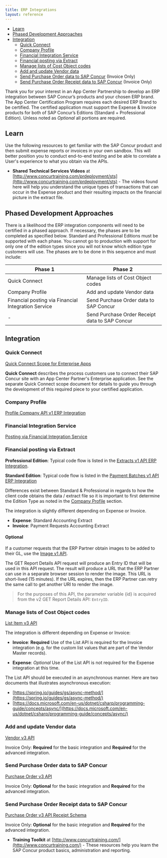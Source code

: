```yaml
---
title: ERP Integrations
layout: reference
---
```


* [Learn](#learn)
* [Phased Development Approaches](#phases)
* [Integration](#integration)
  * [Quick Connect](#quick-connect)
  * [Company Profile](#profile)
  * [Financial Integration Service](#posting-fis)
  * [Financial posting via Extract](#integration-extract)
  * [Manage lists of Cost Object codes](#integration-manage-lists)
  * [Add and update Vendor data](#integration-vendor-data)
  * [Send Purchase Order data to SAP Concur](#integration-purchase-order) (Invoice Only)
  * [Send Purchase Order Receipt data to SAP Concur](#integration-purchase-order-receipt) (Invoice Only)

Thank you for your interest in an App Center Partnership to develop an ERP integration between SAP Concur’s products and your chosen ERP brand. The App Center Certification Program requires each desired ERP Brand to be certified. The certified application must support the Expense & Invoice products for both of SAP Concur’s Editions (Standard + Professional Edition). Unless noted as _Optional_ all portions are required.

## <a name="learn"></a>Learn

Use the following resources to get familiar with the SAP Concur product and then submit expense reports or invoices in your own sandbox. This will better position you to conduct end-to-end testing and be able to correlate a User's experience to what you obtain via the APIs.

* **Shared Technical Services Videos** at [http://www.concurtraining.com/prdeployment/sts](http://www.concurtraining.com/prdeployment/sts) - The videos found here will help you understand the unique types of transactions that can occur in the Expense product and their resulting impacts on the financial picture in the extract file.

## <a name="phases"></a>Phased Development Approaches

There is a likelihood the ERP integration components will need to be certified in a phased approach. If necessary, the phases are to be completed as specified below. Standard and Professional Editions must be supported with each phase. You cannot go to production with support for only one of the edition types since you will not know which edition type customers will use. The phases are to be done in this sequence and must include:

Phase 1|Phase 2
---|---
Quick Connect|Manage lists of Cost Object codes
Company Profile|Add and update Vendor data
Financial posting via Financial Integration Service|Send Purchase Order data to SAP Concur
-|Send Purchase Order Receipt data to SAP Concur

## <a name="integration"></a>Integration

### <a name="quick-connect"></a>Quick Connect

[Quick Connect Scope for Enterprise Apps](./quick-connect-scope-for-enterprise-apps.html)

**Quick Connect** describes the process customers use to connect their SAP Concur site with an App Center Partner's Enterprise application. See the separate Quick Connect scope document for details to guide you through the development of this required piece to your certified application.

### <a name="profile"></a>Company Profile

[Profile Company API v1 ERP Integration](/api-reference/profile/v1.company.html#erp-integration)

### <a name="posting-fis"></a>Financial Integration Service

[Posting via Financial Integration Service](/api-guides/ERP-integration/posting-via-financial-integration-service)

### <a name="integration-extract"></a>Financial posting via Extract

**Professional Edition**: Typical code flow is listed in the [Extracts v1 API ERP Integration](/api-reference/common/extracts/v1.extracts.html#erp-integration).

**Standard Edition**: Typical code flow is listed in the  [Payment Batches v1 API ERP Integration](/api-reference/expense/payment-batch/v1.payment-batches.html#erp-integration)

Differences exist between Standard & Professional in regards to how the client code obtains the data / extract file so it is important to first determine the Edition Type as noted in the [Company Profile](#profile) section.

The integration is slightly different depending on Expense or Invoice.

* **Expense**: Standard Accounting Extract
* **Invoice**: Payment Requests Accounting Extract

#### Optional

If a customer requests that the ERP Partner obtain images to be added to their GL, use the [Image v1 API](/api-reference/image/v1.image.html#get-image-url).

The GET Report Details API request will produce an Entry ID that will be used in this API request. The result will produce a URL that the ERP Partner can use in a separate browser session to render the image. This URL is short-lived (15 minutes). If the URL expires, then the ERP Partner can retry the same call to get another URI to render the image.

> For the purposes of this API, the parameter variable {id} is acquired from the v2 GET Report Details API: `EntryID`.

### <a name="integration-manage-lists"></a>Manage lists of Cost Object codes

[List Item v3 API](/api-reference/common/list-item/v3.list-item.html)

The integration is different depending on Expense or Invoice:

* **Invoice**: **Required** Use of the List API is required for the Invoice integration (e.g. for the custom list values that are part of the Vendor Master records).

* **Expense**: _Optional_ Use of the List API is not required for the Expense integration at this time.

The List API should be executed in an asynchronous manner. Here are two documents that illustrates asynchronous execution:

* [https://spring.io/guides/gs/async-method/](https://spring.io/guides/gs/async-method/)
* [https://docs.microsoft.com/en-us/dotnet/csharp/programming-guide/concepts/async/](https://docs.microsoft.com/en-us/dotnet/csharp/programming-guide/concepts/async/)

### <a name="integration-vendor-data"></a>Add and update Vendor data

[Vendor v3 API](/api-reference/invoice/v3.vendor.html)

Invoice Only: **Required** for the basic integration and **Required** for the advanced integration.

### <a name="integration-purchase-order"></a>Send Purchase Order data to SAP Concur

[Purchase Order v3 API](/api-reference/invoice/v3.purchase-order.html)

Invoice Only: **Optional** for the basic integration and **Required** for the advanced integration.

### <a name="integration-purchase-order-receipt"></a>Send Purchase Order Receipt data to SAP Concur

[Purchase Order v3 API Receipt Schema](/api-reference/invoice/v3.purchase-order.html#schema-receipt)

Invoice Only: **Optional** for the basic integration and **Required** for the advanced integration.

* **Training Toolkit** at [http://www.concurtraining.com/](http://www.concurtraining.com/) - These resources help you learn the SAP Concur product basics, administration and reporting.
